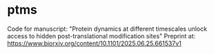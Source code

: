 # ptms
Code for manuscript: "Protein dynamics at different timescales unlock access to hidden post-translational modification sites"
Preprint at: https://www.biorxiv.org/content/10.1101/2025.06.25.661537v1
